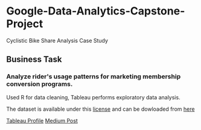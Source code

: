 # Google-Data-Analytics-Capstone-Project
Cyclistic Bike Share Analysis Case Study

## Business Task

### Analyze rider's usage patterns for marketing membership conversion programs.

Used R for data cleaning, Tableau performs exploratory data analysis.

The dataset is available under this [license](https://www.divvybikes.com/data-license-agreement) and can be dowloaded from [here](https://divvy-tripdata.s3.amazonaws.com/index.html)

[Tableau Profile](https://public.tableau.com/app/profile/abhishek.labh/viz/Cyclistic_data_analysis/Introduction)
[Medium Post](https://medium.com/@aryabhi15/google-data-analytics-capstone-project-bike-share-analysis-b3a525f8a553)
